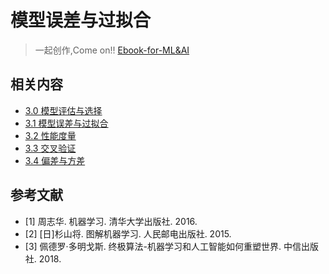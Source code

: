 # 模型误差与过拟合

> 一起创作,Come on!! [Ebook-for-ML&AI](https://github.com/media-tm/MTOpenML)

## 相关内容

* [3.0 模型评估与选择](./30-ml-evaluat-model.md)
* [3.1 模型误差与过拟合](./31-ml-loss-overfit.md)
* [3.2 性能度量](./32-ml-performance-measure.md)
* [3.3 交叉验证](./33-ml-cross-validation.md)
* [3.4 偏差与方差](./34-ml-deviation-variance.md)

## 参考文献

- [1] 周志华. 机器学习. 清华大学出版社. 2016.
- [2] [日]杉山将. 图解机器学习. 人民邮电出版社. 2015.
- [3] 佩德罗·多明戈斯. 终极算法-机器学习和人工智能如何重塑世界. 中信出版社. 2018.